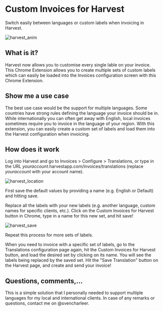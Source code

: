 # Custom Invoices for Harvest
Switch easily between languages or custom labels when invoicing in Harvest.

![harvest_anim](https://user-images.githubusercontent.com/1956379/58195716-e80d4d00-7cc8-11e9-8964-3c5533022923.gif)

## What is it?
Harvest now allows you to customise every single lable on your invoice. This Chrome Extension allows you to create multiple sets of custom labels which can easily be loaded into the Invoices configuration screen with this Chrome Extension.

## Show me a use case

The best use case would be the support for multiple languages. Some countries have strong rules defining the language your invoice should be in. While internationally you can often get away with English, local invoices sometimes require you to invoice in the language of your region. With this extension, you can easily create a custom set of labels and load them into the Harvest configuration when invoicing.

## How does it work

Log into Harvest and go to Invoices > Configure > Translations, or type in the URL *youraccount*.harvestapp.com/invoices/translations (replace *youraccount* with your account name).
  
![harvest_location](https://user-images.githubusercontent.com/1956379/58194917-1b4edc80-7cc7-11e9-8837-daf4d1109c2d.PNG)

First save the default values by providing a name (e.g. English or Default) and hitting save.

Replace all the labels with your new labels (e.g. another language, custom names for specific clients, etc.). Click on the Custom Invoices for Harvest button in Chrome, type in a name for this new set, and hit save!

![harvest_save](https://user-images.githubusercontent.com/1956379/58195705-dfb51200-7cc8-11e9-826d-3786673dd771.PNG)

Repeat this process for more sets of labels.

When you need to invoice with a specific set of labels, go to the Translations configuration page again, hit the Custom Invoices for Harvest button, and load the desired set by clicking on its name. You will see the labels being replaced by the saved set. Hit the "Save Translation" button on the Harvest page, and create and send your invoice!

## Questions, comments,...

This is a simple solution that I personally needed to support multiple languages for my local and international clients. In case of any remarks or questions, contact me on @svencharleer. 


